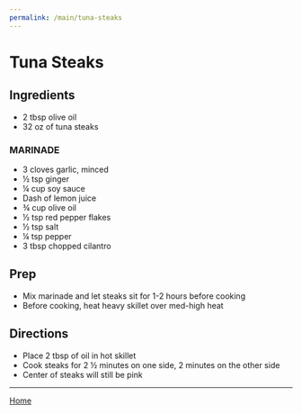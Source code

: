 ```yaml
---
permalink: /main/tuna-steaks
---
```

# Tuna Steaks

## Ingredients

- 2 tbsp olive oil
- 32 oz of tuna steaks

### MARINADE

- 3 cloves garlic, minced
- ½ tsp ginger
- ¼ cup soy sauce
- Dash of lemon juice
- ¾ cup olive oil
- ½ tsp red pepper flakes
- ½ tsp salt
- ¼ tsp pepper
- 3 tbsp chopped cilantro

## Prep

- Mix marinade and let steaks sit for 1-2 hours before cooking
- Before cooking, heat heavy skillet over med-high heat

## Directions

- Place 2 tbsp of oil in hot skillet
- Cook steaks for 2 ½ minutes on one side, 2 minutes on the other side
- Center of steaks will still be pink

---

[Home](https://thomasjbarrett82.github.io)
